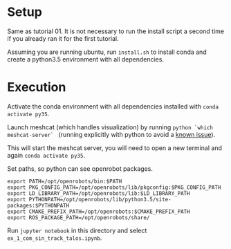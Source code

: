 # Setup
Same as tutorial 01. It is not necessary to run the install script a second time if you already ran it for the first tutorial.

Assuming you are running ubuntu, run `install.sh` to install conda and create a python3.5 environment with all dependencies.

# Execution
Activate the conda environment with all dependencies installed with `conda activate py35`.

Launch meshcat (which handles visualization) by running ``python `which meshcat-server` `` (running explicitly with python to avoid a [known issue](https://github.com/rdeits/meshcat-python/issues/30)).

This will start the meshcat server, you will need to open a new terminal and again `conda activate py35`.

Set paths, so python can see openrobot packages.
```
export PATH=/opt/openrobots/bin:$PATH
export PKG_CONFIG_PATH=/opt/openrobots/lib/pkgconfig:$PKG_CONFIG_PATH
export LD_LIBRARY_PATH=/opt/openrobots/lib:$LD_LIBRARY_PATH
export PYTHONPATH=/opt/openrobots/lib/python3.5/site-packages:$PYTHONPATH
export CMAKE_PREFIX_PATH=/opt/openrobots:$CMAKE_PREFIX_PATH
export ROS_PACKAGE_PATH=/opt/openrobots/share/
```

Run `jupyter notebook` in this directory and select `ex_1_com_sin_track_talos.ipynb`.
